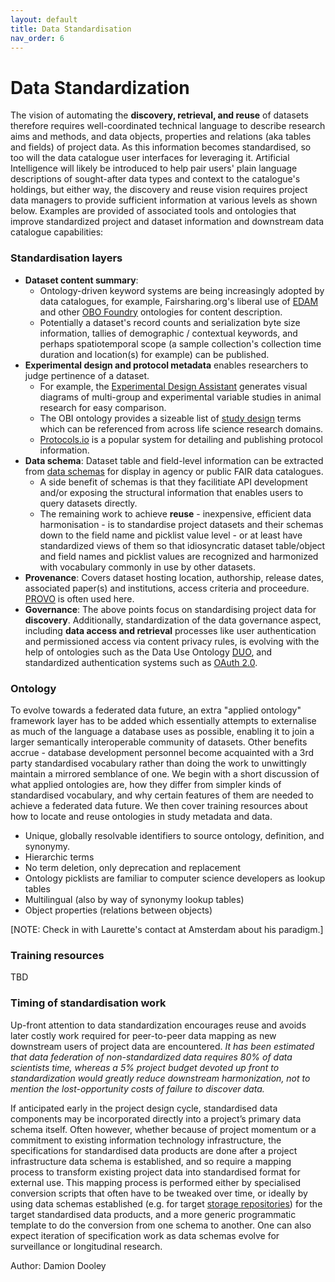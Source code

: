 ```yaml
---
layout: default
title: Data Standardisation
nav_order: 6
---
```


# Data Standardization

The vision of automating the **discovery, retrieval, and reuse** of datasets therefore requires well-coordinated technical language to describe research aims and methods, and data objects, properties and relations (aka tables and fields) of project data.  As this information becomes standardised, so too will the data catalogue user interfaces for leveraging it.  Artificial Intelligence will likely be introduced to help pair users' plain language descriptions of sought-after data types and context to the catalogue's holdings, but either way, the discovery and reuse vision requires project data managers to provide sufficient information at various levels as shown below.  Examples are provided of associated tools and ontologies that improve standardized project and dataset information and downstream data catalogue capabilities:

### Standardisation layers

  * **Dataset content summary**:
    * Ontology-driven keyword systems are being increasingly adopted by data catalogues, for example, Fairsharing.org's liberal use of [EDAM](https://edamontology.org/page) and other [OBO Foundry](https://obofoundry.org/) ontologies for content description.
    * Potentially a dataset's record counts and serialization byte size information, tallies of demographic / contextual keywords, and perhaps spatiotemporal scope (a sample collection's collection time duration and location(s) for example) can be published.
  * **Experimental design and protocol metadata** enables researchers to judge pertinence of a dataset.
    * For example, the [Experimental Design Assistant](https://nc3rs.org.uk/our-portfolio/experimental-design-assistant-eda) generates visual diagrams of multi-group and experimental variable studies in animal research for easy comparison.
    * The OBI ontology provides a sizeable list of [study design](http://purl.obolibrary.org/obo/OBI_0500000) terms which can be referenced from across life science research domains.
    * [Protocols.io](https://www.protocols.io/) is a popular system for detailing and publishing protocol information.
  * **Data schema**: Dataset table and field-level information can be extracted from [data schemas](https://github.com/ClimateSmartAgCollab/Documentation-en/blob/main/docs/Data_Documentation/schemas.md) for display in agency or public FAIR data catalogues.
    * A side benefit of schemas is that they facilitiate API development and/or exposing the structural information that enables users to query datasets directly.
    * The remaining work to achieve **reuse** - inexpensive, efficient data harmonisation - is to standardise project datasets and their schemas down to the field name and picklist value level - or at least have standardized views of them so that idiosyncratic dataset table/object and field names and picklist values are recognized and harmonized with vocabulary commonly in use by other datasets.
  * **Provenance**: Covers dataset hosting location, authorship, release dates, associated paper(s) and institutions, access criteria and proceedure. [PROVO](https://www.w3.org/TR/prov-overview/) is often used here.
  * **Governance**: The above points focus on standardising project data for **discovery**.  Additionally, standardization of the data governance aspect, including **data access and retrieval** processes like user authentication and permissioned access via content privacy rules, is evolving with the help of ontologies such as the Data Use Ontology [DUO](https://github.com/EBISPOT/DUO), and standardized authentication systems such as [OAuth 2.0](https://oauth.net/2/).

### Ontology

To evolve towards a federated data future, an extra "applied ontology" framework layer has to be added which essentially attempts to externalise as much of the language a database uses as possible, enabling it to join a larger semantically interoperable community of datasets.  Other benefits accrue - database development personnel become acquainted with a 3rd party standardised vocabulary rather than doing the work to unwittingly maintain a mirrored semblance of one.  We begin with a short discussion of what applied ontologies are, how they differ from simpler kinds of standardised vocabulary, and why certain features of them are needed to achieve a federated data future.  We then cover training resources about how to locate and reuse ontologies in study metadata and data. 

* Unique, globally resolvable identifiers to source ontology, definition, and synonymy.
* Hierarchic terms
* No term deletion, only deprecation and replacement
* Ontology picklists are familiar to computer science developers as lookup tables
* Multilingual (also by way of synonymy lookup tables)
* Object properties (relations between objects)
 
[NOTE: Check in with Laurette's contact at Amsterdam about his paradigm.]

### Training resources ###
TBD

### Timing of standardisation work

Up-front attention to data standardization encourages reuse and avoids later costly work required for peer-to-peer data mapping as new downstream users of project data are encountered.  _It has been estimated that data federation of non-standardized data requires 80% of data scientists time, whereas a 5% project budget devoted up front to standardization would greatly reduce downstream harmonization, not to mention the lost-opportunity costs of failure to discover data._  

If anticipated early in the project design cycle, standardised data components may be incorporated directly into a project’s primary data schema itself. Often however, whether because of project momentum or a commitment to existing information technology infrastructure, the specifications for standardised data products are done after a project infrastructure data schema is established, and so require a mapping process to transform existing project data into standardised format for external use. This mapping process is performed either by specialised conversion scripts that often have to be tweaked over time, or ideally by using data schemas established (e.g. for target [storage repositories](https://github.com/ClimateSmartAgCollab/Documentation-en/blob/main/docs/storage/index.md)) for the target standardised data products, and a more generic programmatic template to do the conversion from one schema to another. One can also expect iteration of specification work as data schemas evolve for surveillance or longitudinal research.

Author: Damion Dooley
